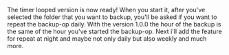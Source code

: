 The timer looped version is now ready!
When you start it, after you've selected the folder that you want to backup, you'll be asked if you want to repeat the backup-op daily. With the version 1.0.0 the hour of the backup is the same of the hour you've started the backup-op. Next i'll add the feature for repeat at night and maybe not only daily but also weekly and much more.
